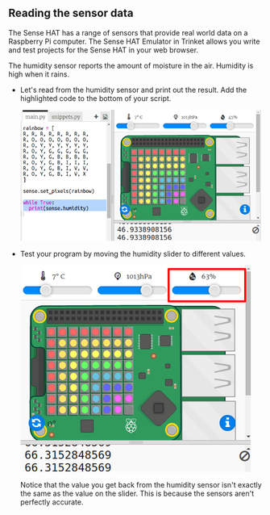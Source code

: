 ## Reading the sensor data

The Sense HAT has a range of sensors that provide real world data on a Raspberry Pi computer. The Sense HAT Emulator in Trinket allows you write and test projects for the Sense HAT in your web browser.

The humidity sensor reports the amount of moisture in the air. Humidity is high when it rains.

+ Let's read from the humidity sensor and print out the result. Add the highlighted code to the bottom of your script.
    
    ![צילום מסך](images/rainbow-humid.png)

+ Test your program by moving the humidity slider to different values.
    
    ![צילום מסך](images/rainbow-slider.png)
    
    Notice that the value you get back from the humidity sensor isn't exactly the same as the value on the slider. This is because the sensors aren't perfectly accurate.